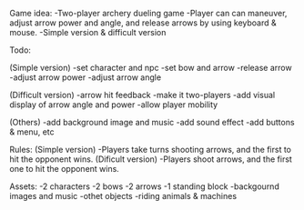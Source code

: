 
Game idea: 
-Two-player archery dueling game
-Player can can maneuver, adjust arrow power and angle, and release arrows by using keyboard & mouse.
-Simple version & difficult version

Todo:

(Simple version)
-set character and npc
-set bow and arrow
-release arrow
-adjust arrow power
-adjust arrow angle

(Difficult version)
-arrow hit feedback
-make it two-players
-add visual display of arrow angle and power
-allow player mobility 

(Others)
-add background image and music
-add sound effect
-add buttons & menu, etc

Rules:
(Simple version)
-Players take turns shooting arrows, and the first to hit the opponent wins.
(Dificult version)
-Players shoot arrows, and the first one to hit the opponent wins.

Assets:
-2 characters
-2 bows
-2 arrows
-1 standing block
-backgournd images and music
-othet objects
-riding animals & machines
